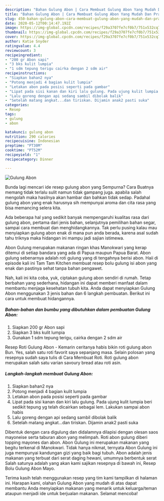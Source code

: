 ```yaml
---
description: "Bahan Gulung Abon | Cara Membuat Gulung Abon Yang Mudah Dan Praktis"
title: "Bahan Gulung Abon | Cara Membuat Gulung Abon Yang Mudah Dan Praktis"
slug: 450-bahan-gulung-abon-cara-membuat-gulung-abon-yang-mudah-dan-praktis
date: 2020-05-12T00:14:47.192Z
image: https://img-global.cpcdn.com/recipes/f29a3707fe7cf0b7/751x532cq70/gulung-abon-foto-resep-utama.jpg
thumbnail: https://img-global.cpcdn.com/recipes/f29a3707fe7cf0b7/751x532cq70/gulung-abon-foto-resep-utama.jpg
cover: https://img-global.cpcdn.com/recipes/f29a3707fe7cf0b7/751x532cq70/gulung-abon-foto-resep-utama.jpg
author: Katie Snyder
ratingvalue: 4.4
reviewcount: 3
recipeingredient:
- "200 gr Abon sapi"
- "3 bks kulit lumpia"
- "1 sdm tepung terigu cairka dengan 2 sdm air"
recipeinstructions:
- "Siapkan bahan2 nya"
- "Potong menjadi 4 bagian kulit lumpia"
- "Letakan abon pada posisi seperti pada gambar"
- "Lipat pada sisi kanan dan kiri lalu gulung. Pada ujung kulit lumpia beri sedikit tepung yg telah dicairkan sebagai lem. Lakukan sampai abon habis"
- "Lalu goreng dengan api sedang sambil dibolak balik"
- "Setelah matang angkat...dan tiriskan. Dijamin anak2 pasti suka"
categories:
- Resep
tags:
- gulung
- abon

katakunci: gulung abon 
nutrition: 290 calories
recipecuisine: Indonesian
preptime: "PT30M"
cooktime: "PT52M"
recipeyield: "1"
recipecategory: Dinner

---
```



![Gulung Abon](https://img-global.cpcdn.com/recipes/f29a3707fe7cf0b7/751x532cq70/gulung-abon-foto-resep-utama.jpg)

Bunda lagi mencari ide resep gulung abon yang Sempurna? Cara Buatnya memang tidak terlalu sulit namun tidak gampang juga. apabila salah mengolah maka hasilnya akan hambar dan bahkan tidak sedap. Padahal gulung abon yang enak harusnya sih mempunyai aroma dan cita rasa yang bisa memancing selera kita.

Ada beberapa hal yang sedikit banyak mempengaruhi kualitas rasa dari gulung abon, pertama dari jenis bahan, selanjutnya pemilihan bahan segar, sampai cara membuat dan menghidangkannya. Tak perlu pusing kalau mau menyiapkan gulung abon enak di mana pun anda berada, karena asal sudah tahu triknya maka hidangan ini mampu jadi sajian istimewa.

Abon Gulung merupakan makanan ringan khas Manokwari yang kerap ditemui di setiap bandara yang ada di Papua maupun Papua Barat. Abon gulung sebenarnya adalah roti gulung yang di tengahnya berisi abon. Haii di episode kali ini Tam Tam Kitchen membuat resep bolu gulung isi abon yang enak dan pastinya sehat tanpa bahan pengawet.


Nah, kali ini kita coba, yuk, ciptakan gulung abon sendiri di rumah. Tetap berbahan yang sederhana, hidangan ini dapat memberi manfaat dalam membantu menjaga kesehatan tubuh kita. Anda dapat menyiapkan Gulung Abon menggunakan 3 jenis bahan dan 6 langkah pembuatan. Berikut ini cara untuk membuat hidangannya.

<!--inarticleads1-->

##### Bahan-bahan dan bumbu yang dibutuhkan dalam pembuatan Gulung Abon:

1. Siapkan 200 gr Abon sapi
1. Siapkan 3 bks kulit lumpia
1. Gunakan 1 sdm tepung terigu, cairka dengan 2 sdm air


Resep Roti Gulung Abon - Kemarin ceritanya habis bikin roti gulung abon Bun. Yes, salah satu roti favorit saya sepanjang masa. Selain polosan yang resepnya sudah saya tulis di Cara Membuat Roti. Roti gulung abon merupakan salah satu varian savoury bread atau roti asin. 

<!--inarticleads2-->

##### Langkah-langkah membuat Gulung Abon:

1. Siapkan bahan2 nya
1. Potong menjadi 4 bagian kulit lumpia
1. Letakan abon pada posisi seperti pada gambar
1. Lipat pada sisi kanan dan kiri lalu gulung. Pada ujung kulit lumpia beri sedikit tepung yg telah dicairkan sebagai lem. Lakukan sampai abon habis
1. Lalu goreng dengan api sedang sambil dibolak balik
1. Setelah matang angkat...dan tiriskan. Dijamin anak2 pasti suka


Dibentuk dengan cara digulung dan didalamnya dilapisi dengan olesan saos mayoneise serta taburan abon yang melimpah. Roti abon gulung diberi topping mayones dan abon. Abon Gulung ini merupakan makanan yang begitu terkenal di Manokwari. Tidak hanya nikmat, ternyata Abon Gulung ini juga mempunyai kandungan gizi yang baik bagi tubuh. Abon adalah jenis makanan yang terbuat dari serat daging hewani, umumnya berbentuk serat Salah satunya adalah yang akan kami sajikan resepnya di bawah ini, Resep Bolu Gulung Abon Mayo. 

Terima kasih telah menggunakan resep yang tim kami tampilkan di halaman ini. Harapan kami, olahan Gulung Abon yang mudah di atas dapat membantu Anda menyiapkan makanan yang menarik untuk keluarga/teman ataupun menjadi ide untuk berjualan makanan. Selamat mencoba!
